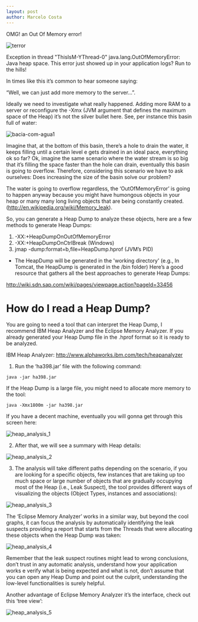 ```yaml
---
layout: post
author: Marcelo Costa
---
```

OMG! an Out Of Memory error!

![terror](https://themarcelor.github.com/blog/assets/img/terror.jpg)

Exception in thread "ThisIsM-YThread-0" java.lang.OutOfMemoryError: Java heap space.
This error just showed up in your application logs? Run to the hills!

In times like this it’s common to hear someone saying:

“Well, we can just add more memory to the server…”.

Ideally we need to investigate what really happened. Adding more RAM to a server or reconfigure the -Xmx (JVM argument that defines the maximum space of the Heap) it’s not the silver bullet here. See, per instance this basin full of water:

![bacia-com-agua1](https://themarcelor.github.com/blog/assets/img/bacia-com-agua1.jpg)

Imagine that, at the bottom of this basin, there’s a hole to drain the water, it keeps filling until a certain level e gets drained in an ideal pace, everything ok so far? Ok, imagine the same scenario where the water stream is so big that it’s filling the space faster than the hole can drain, eventually this basin is going to overflow. Therefore, considering this scenario we have to ask ourselves: Does increasing the size of the basin solve our problem?

The water is going to overflow regardless, the ‘OutOfMemoryError’ is going to happen anyway because you might have humongous objects in your heap or many many long living objects that are being constantly created.(http://en.wikipedia.org/wiki/Memory_leak).

So, you can generate a Heap Dump to analyze these objects, here are a few methods to generate Heap Dumps:

1. -XX:+HeapDumpOnOutOfMemoryError
2. -XX:+HeapDumpOnCtrlBreak (Windows)
3. jmap -dump:format=b,file=HeapDump.hprof <pid> (JVM’s PID)

* The HeapDump will be generated in the 'working directory'
(e.g., In Tomcat, the HeapDump is generated in the /bin folder)
Here’s a good resource that gathers all the best approaches to generate Heap Dumps:

http://wiki.sdn.sap.com/wiki/pages/viewpage.action?pageId=33456

# How do I read a Heap Dump?

You are going to need a tool that can interpret the Heap Dump, I recommend IBM Heap Analyzer and the Eclipse Memory Analyzer. If you already generated your Heap Dump file in the .hprof format so it is ready to be analyzed.

IBM Heap Analyzer: http://www.alphaworks.ibm.com/tech/heapanalyzer

1) Run the ‘ha398.jar’ file with the following command:

`java -jar ha398.jar`

If the Heap Dump is a large file, you might need to allocate more memory to the tool:

`java -Xmx1800m -jar ha398.jar`

If you have a decent machine, eventually you will gonna get through this screen here:

![heap_analysis_1](https://themarcelor.github.com/blog/assets/img/heap_analysis_1.jpg)

2) After that, we will see a summary with Heap details:

![heap_analysis_2](https://themarcelor.github.com/blog/assets/img/heap_analysis_2.jpg)

3) The analysis will take different paths depending on the scenario, if you are looking for a specific objects, few instances that are taking up too much space or large number of objects that are gradually occupying most of the Heap (i.e., Leak Suspect), the tool provides different ways of visualizing the objects (Object Types, instances and associations):

![heap_analysis_3](https://themarcelor.github.com/blog/assets/img/heap_analysis_3.jpg)

The ‘Eclipse Memory Analyzer’ works in a similar way, but beyond the cool graphs, it can focus the analysis by automatically identifying the leak suspects providing a report that starts from the Threads that were allocating these objects when the Heap Dump was taken:

![heap_analysis_4](https://themarcelor.github.com/blog/assets/img/heap_analysis_4.jpg)

Remember that the leak suspect routines might lead to wrong conclusions, don’t trust in any automatic analysis, understand how your application works e verify what is being expected and what is not, don’t assume that you can open any Heap Dump and point out the culprit, understanding the low-level functionalities is surely helpful.

Another advantage of Eclipse Memory Analyzer it’s the interface, check out this ‘tree view’:

![heap_analysis_5](https://themarcelor.github.com/blog/assets/img/heap_analysis_5.jpg)
